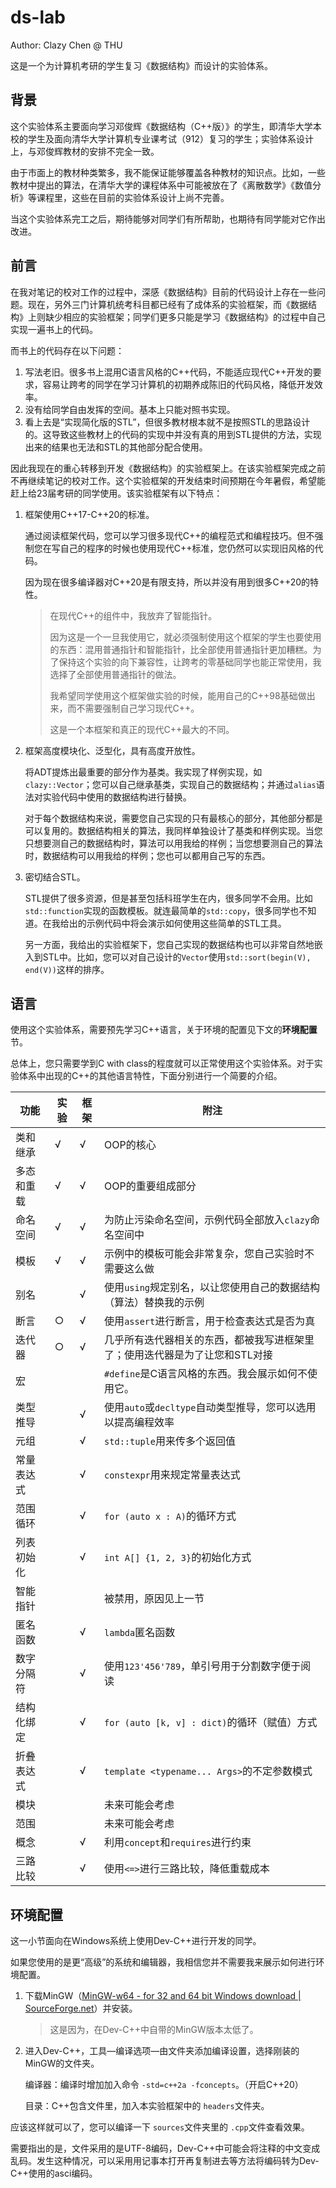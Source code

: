 # ds-lab

Author: Clazy Chen @ THU

这是一个为计算机考研的学生复习《数据结构》而设计的实验体系。

## 背景

这个实验体系主要面向学习邓俊辉《数据结构（C++版）》的学生，即清华大学本校的学生及面向清华大学计算机专业课考试（912）复习的学生；实验体系设计上，与邓俊辉教材的安排不完全一致。

由于市面上的教材种类繁多，我不能保证能够覆盖各种教材的知识点。比如，一些教材中提出的算法，在清华大学的课程体系中可能被放在了《离散数学》《数值分析》等课程里，这些在目前的实验体系设计上尚不完善。

当这个实验体系完工之后，期待能够对同学们有所帮助，也期待有同学能对它作出改进。

## 前言

在我对笔记的校对工作的过程中，深感《数据结构》目前的代码设计上存在一些问题。现在，另外三门计算机统考科目都已经有了成体系的实验框架，而《数据结构》上则缺少相应的实验框架；同学们更多只能是学习《数据结构》的过程中自己实现一遍书上的代码。

而书上的代码存在以下问题：

1. 写法老旧。很多书上混用C语言风格的C++代码，不能适应现代C++开发的要求，容易让跨考的同学在学习计算机的初期养成陈旧的代码风格，降低开发效率。
2. 没有给同学自由发挥的空间。基本上只能对照书实现。
3. 看上去是“实现简化版的STL”，但很多教材根本就不是按照STL的思路设计的。这导致这些教材上的代码的实现中并没有真的用到STL提供的方法，实现出来的结果也无法和STL的其他部分配合使用。

因此我现在的重心转移到开发《数据结构》的实验框架上。在该实验框架完成之前不再继续笔记的校对工作。这个实验框架的开发结束时间预期在今年暑假，希望能赶上给23届考研的同学使用。该实验框架有以下特点：

1. 框架使用C++17-C++20的标准。

   通过阅读框架代码，您可以学习很多现代C++的编程范式和编程技巧。但不强制您在写自己的程序的时候也使用现代C++标准，您仍然可以实现旧风格的代码。

   因为现在很多编译器对C++20是有限支持，所以并没有用到很多C++20的特性。

   > 在现代C++的组件中，我放弃了智能指针。
   >
   > 因为这是一个一旦我使用它，就必须强制使用这个框架的学生也要使用的东西：混用普通指针和智能指针，比全部使用普通指针更加糟糕。为了保持这个实验的向下兼容性，让跨考的零基础同学也能正常使用，我选择了全部使用普通指针的做法。
   >
   > 我希望同学使用这个框架做实验的时候，能用自己的C++98基础做出来，而不需要强制自己学习现代C++。
   >
   > 这是一个本框架和真正的现代C++最大的不同。

2. 框架高度模块化、泛型化，具有高度开放性。

   将ADT提炼出最重要的部分作为基类。我实现了样例实现，如`clazy::Vector`；您可以自己继承基类，实现自己的数据结构；并通过`alias`语法对实验代码中使用的数据结构进行替换。

   对于每个数据结构来说，需要您自己实现的只有最核心的部分，其他部分都是可以复用的。数据结构相关的算法，我同样单独设计了基类和样例实现。当您只想要测自己的数据结构时，算法可以用我给的样例；当您想要测自己的算法时，数据结构可以用我给的样例；您也可以都用自己写的东西。

3. 密切结合STL。

   STL提供了很多资源，但是甚至包括科班学生在内，很多同学不会用。比如`std::function`实现的函数模板。就连最简单的`std::copy`，很多同学也不知道。在我给出的示例代码中将会演示如何使用这些简单的STL工具。

   另一方面，我给出的实验框架下，您自己实现的数据结构也可以非常自然地嵌入到STL中。比如，您可以对自己设计的`Vector`使用`std::sort(begin(V), end(V))`这样的排序。

## 语言

使用这个实验体系，需要预先学习C++语言，关于环境的配置见下文的**环境配置**节。

总体上，您只需要学到C with class的程度就可以正常使用这个实验体系。对于实验体系中出现的C++的其他语言特性，下面分别进行一个简要的介绍。

| 功能       | 实验 | 框架 | 附注                                                         |
| ---------- | ---- | ---- | ------------------------------------------------------------ |
| 类和继承   | √    | √    | OOP的核心                                                    |
| 多态和重载 | √    | √    | OOP的重要组成部分                                            |
| 命名空间   | √    | √    | 为防止污染命名空间，示例代码全部放入`clazy`命名空间中        |
| 模板       | √    | √    | 示例中的模板可能会非常复杂，您自己实验时不需要这么做         |
| 别名       |      | √    | 使用`using`规定别名，以让您使用自己的数据结构（算法）替换我的示例 |
| 断言       | ○    | √    | 使用`assert`进行断言，用于检查表达式是否为真                 |
| 迭代器     | ○    | √    | 几乎所有迭代器相关的东西，都被我写进框架里了；使用迭代器是为了让您和STL对接 |
| 宏         |      |      | `#define`是C语言风格的东西。我会展示如何不使用它。           |
| 类型推导   |      | √    | 使用`auto`或`decltype`自动类型推导，您可以选用以提高编程效率 |
| 元组       |      | √    | `std::tuple`用来传多个返回值                                 |
| 常量表达式 |      | √    | `constexpr`用来规定常量表达式                                |
| 范围循环   |      | √    | `for (auto x : A)`的循环方式                                 |
| 列表初始化 |      | √    | `int A[] {1, 2, 3}`的初始化方式                              |
| 智能指针   |      |      | 被禁用，原因见上一节                                         |
| 匿名函数   |      | √    | `lambda`匿名函数                                             |
| 数字分隔符 |      | √    | 使用`123'456'789`，单引号用于分割数字便于阅读                |
| 结构化绑定 |      | √    | `for (auto [k, v] : dict)`的循环（赋值）方式                 |
| 折叠表达式 |      | √    | `template <typename... Args>`的不定参数模式                  |
| 模块       |      |      | 未来可能会考虑                                               |
| 范围       |      |      | 未来可能会考虑                                               |
| 概念       |      | √    | 利用`concept`和`requires`进行约束                            |
| 三路比较   |      | √    | 使用`<=>`进行三路比较，降低重载成本                          |

## 环境配置

这一小节面向在Windows系统上使用Dev-C++进行开发的同学。

如果您使用的是更“高级”的系统和编辑器，我相信您并不需要我来展示如何进行环境配置。

1. 下载MinGW（[MinGW-w64 - for 32 and 64 bit Windows download | SourceForge.net](https://sourceforge.net/projects/mingw-w64/)）并安装。

   > 这是因为，在Dev-C++中自带的MinGW版本太低了。
   >
2. 进入Dev-C++，工具—编译选项—由文件夹添加编译设置，选择刚装的MinGW的文件夹。

   编译器：编译时增加加入命令 `-std=c++2a -fconcepts`。（开启C++20）

   目录：C++包含文件里，加入本实验框架中的 `headers`文件夹。

应该这样就可以了，您可以编译一下 `sources`文件夹里的 `.cpp`文件查看效果。

需要指出的是，文件采用的是UTF-8编码，Dev-C++中可能会将注释的中文变成乱码。发生这种情况，可以采用用记事本打开再复制进去等方法将编码转为Dev-C++使用的asci编码。
